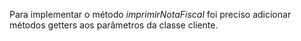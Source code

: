Para implementar o método *imprimirNotaFiscal* foi preciso adicionar 
métodos getters aos parâmetros da classe cliente.